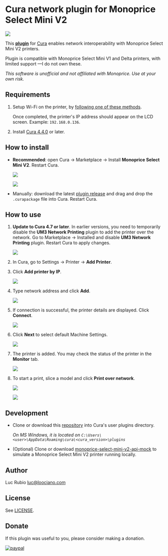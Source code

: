 # Cura network plugin for Monoprice Select Mini V2

![](https://travis-ci.org/loociano/MPSM2NetworkPrinting.svg?branch=master)

This [**plugin**](https://marketplace.ultimaker.com/app/cura/plugins/loociano/MPSM2NetworkPrinting) for 
[Cura](https://github.com/ultimaker/cura) enables network interoperability with Monoprice Select Mini V2 printers.

Plugin is compatible with Monoprice Select Mini V1 and Delta printers, with limited support ⁠—I do not own these.

_This software is unofficial and not affiliated with Monoprice. Use at your own risk._

## Requirements

1. Setup Wi-Fi on the printer, by [following one of these methods](https://www.mpselectmini.com/wifi/start). 

   Once completed, the printer's IP address should appear on the LCD screen. Example: `192.168.0.136`.

1. Install [Cura 4.4.0](https://ultimaker.com/software/ultimaker-cura) or later.

## How to install

* **Recommended**: open Cura → Marketplace → Install **Monoprice Select Mini V2**. Restart Cura.

  ![](https://github.com/loociano/MPSM2NetworkPrinting/blob/master/resources/png/marketplace.png?raw=true)

  ![](https://github.com/loociano/MPSM2NetworkPrinting/blob/master/resources/png/cura-marketplace.png?raw=true)

* Manually: download the latest [plugin release](https://github.com/loociano/MPSM2NetworkPrinting/releases) and drag and
drop the `.curapackage` file into Cura. Restart Cura.

## How to use

1. **Update to Cura 4.7 or later**. In earlier versions, you need to
temporarily disable the **UM3 Network Printing** plugin to add the printer over the network. Go to Marketplace → 
Installed and disable **UM3 Network Printing** plugin. Restart Cura to apply changes.

   ![](https://github.com/loociano/MPSM2NetworkPrinting/blob/master/resources/png/um3-network-printing-disabled.png?raw=true)

1. In Cura, go to Settings → Printer →  **Add Printer**.

1. Click **Add printer by IP**.

   ![](https://github.com/loociano/MPSM2NetworkPrinting/blob/master/resources/png/cura-add-a-printer.png?raw=true)

1. Type network address and click **Add**.

   ![](https://github.com/loociano/MPSM2NetworkPrinting/blob/master/resources/png/cura-add-printer-by-ip-address.png?raw=true)

1. If connection is successful, the printer details are displayed. Click **Connect**.

   ![](https://github.com/loociano/MPSM2NetworkPrinting/blob/master/resources/png/cura-add-printer-by-ip-address-connect.png?raw=true)

1. Click **Next** to select default Machine Settings.

   ![](https://github.com/loociano/MPSM2NetworkPrinting/blob/master/resources/png/cura-machine-settings.png?raw=true)

1. The printer is added. You may check the status of the printer in the **Monitor** tab.

   ![](https://github.com/loociano/MPSM2NetworkPrinting/blob/master/resources/png/cura-monitor-tab.png?raw=true)

1. To start a print, slice a model and click **Print over network**.

   ![](https://github.com/loociano/MPSM2NetworkPrinting/blob/master/resources/png/cura-prepare-model.png?raw=true)

   ![](https://github.com/loociano/MPSM2NetworkPrinting/blob/master/resources/png/cura-sending-print-job.png?raw=true)

## Development

* Clone or download this [repository](https://github.com/loociano/MPSM2NetworkPrinting) into Cura's user plugins 
directory.

   _On MS Windows, it is located on `C:\Users\<user>\AppData\Roaming\cura\<cura_version>\plugins`_

* (Optional) Clone or download [monoprice-select-mini-v2-api-mock](https://github.com/loociano/monoprice-select-mini-v2-api-mock) 
to simulate a Monoprice Select Mini V2 printer running locally.

## Author

Luc Rubio <luc@loociano.com>

## License

See [LICENSE](https://github.com/loociano/MPSM2NetworkPrinting/blob/master/LICENSE).

## Donate

If this plugin was useful to you, please consider making a donation.

[![paypal](https://github.com/loociano/MPSM2NetworkPrinting/blob/master/resources/svg/paypal.svg?raw=true)](https://www.paypal.com/cgi-bin/webscr?cmd=_s-xclick&hosted_button_id=AHZG8HGU4GM8G)

